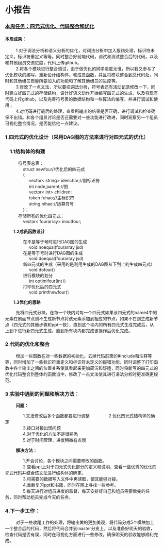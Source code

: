 # 小报告

### <u>本周任务：四元式优化、代码整合和优化</u>

#### 本周成果：

&nbsp;&nbsp;&nbsp;&nbsp;&nbsp;&nbsp;&nbsp;&nbsp;&nbsp;1.对于词法分析和语义分析的优化，对词法分析中加入报错处理，标识符未定义，标识符重定义等等，同时整合好前端代码，调试和测试整合后的代码，以及和其他组员交流进度，代码上传github。  
&nbsp;&nbsp;&nbsp;&nbsp;&nbsp;&nbsp;&nbsp;&nbsp;&nbsp;2.将各个模块进行整合调试，由于做优化的同学进度太慢，所以我又参与了优化模块的编写，重新设计结构体，和成员函数，并且将模块整合到总代码处，同时和其他组员商量所要加入的功能和了解其他组员的进度等。  
&nbsp;&nbsp;&nbsp;&nbsp;&nbsp;&nbsp;&nbsp;&nbsp;&nbsp;3.修改了一点文法，所以要把词法分析，符号表还有活动记录修改一下，同时建立好四元式的存储结构，设计好语义动作开始编写四元式的生成，以及将现有代码上传github，以及完善符号表的数据结构和一些算法的编写，并进行调试和使用  。  
&nbsp;&nbsp;&nbsp;&nbsp;&nbsp;&nbsp;&nbsp;&nbsp;&nbsp;4.对代码进行最后的处理，查看所输出的结果是否正确，进行调试和检查确保不出错。和各个组员讨论是否还需要对一些功能进行改进，同时观察另一个组员可视化整合情况，是否能给他一点建议。

### 1.四元式的优化设计（采用DAG图的方法来进行对四元式的优化）

### &nbsp;&nbsp;&nbsp;&nbsp;**1.1结构体的构建**

&nbsp;&nbsp;&nbsp;&nbsp;&nbsp;&nbsp;&nbsp;&nbsp;&nbsp;&nbsp;&nbsp;符号表总表：  
&nbsp;&nbsp;&nbsp;&nbsp;&nbsp;&nbsp;&nbsp;&nbsp;&nbsp;&nbsp;&nbsp;&nbsp;&nbsp;&nbsp;&nbsp;struct newfour//优化后的四元式  
&nbsp;&nbsp;&nbsp;&nbsp;&nbsp;&nbsp;&nbsp;&nbsp;&nbsp;&nbsp;&nbsp;&nbsp;&nbsp;&nbsp;&nbsp;{  
&nbsp;&nbsp;&nbsp;&nbsp;&nbsp;&nbsp;&nbsp;&nbsp;&nbsp;&nbsp;&nbsp;&nbsp;&nbsp;&nbsp;&nbsp;&nbsp;&nbsp;&nbsp;&nbsp;&nbsp;vector< string> idenchar;//副标识符  
&nbsp;&nbsp;&nbsp;&nbsp;&nbsp;&nbsp;&nbsp;&nbsp;&nbsp;&nbsp;&nbsp;&nbsp;&nbsp;&nbsp;&nbsp;&nbsp;&nbsp;&nbsp;&nbsp;&nbsp;int node,parent;//图  
&nbsp;&nbsp;&nbsp;&nbsp;&nbsp;&nbsp;&nbsp;&nbsp;&nbsp;&nbsp;&nbsp;&nbsp;&nbsp;&nbsp;&nbsp;&nbsp;&nbsp;&nbsp;&nbsp;&nbsp;vector< int> children;  
&nbsp;&nbsp;&nbsp;&nbsp;&nbsp;&nbsp;&nbsp;&nbsp;&nbsp;&nbsp;&nbsp;&nbsp;&nbsp;&nbsp;&nbsp;&nbsp;&nbsp;&nbsp;&nbsp;&nbsp;token fuhao;//主标识符  
&nbsp;&nbsp;&nbsp;&nbsp;&nbsp;&nbsp;&nbsp;&nbsp;&nbsp;&nbsp;&nbsp;&nbsp;&nbsp;&nbsp;&nbsp;&nbsp;&nbsp;&nbsp;&nbsp;&nbsp;string nihao;//运算符号  
&nbsp;&nbsp;&nbsp;&nbsp;&nbsp;&nbsp;&nbsp;&nbsp;&nbsp;&nbsp;&nbsp;&nbsp;&nbsp;&nbsp;&nbsp;}；  
&nbsp;&nbsp;&nbsp;&nbsp;&nbsp;&nbsp;&nbsp;&nbsp;&nbsp;&nbsp;&nbsp;存储所有的优化四元式：  
&nbsp;&nbsp;&nbsp;&nbsp;&nbsp;&nbsp;&nbsp;&nbsp;&nbsp;&nbsp;&nbsp;&nbsp;&nbsp;&nbsp;&nbsp;vector< fourarray> inoutfour;  

&nbsp;&nbsp;&nbsp;&nbsp;&nbsp;&nbsp;&nbsp;**1.2成员函数设计**

&nbsp;&nbsp;&nbsp;&nbsp;&nbsp;&nbsp;&nbsp;&nbsp;&nbsp;&nbsp;&nbsp;&nbsp;&nbsp;&nbsp;&nbsp;在不是等于号时进行DAG图的生成  
&nbsp;&nbsp;&nbsp;&nbsp;&nbsp;&nbsp;&nbsp;&nbsp;&nbsp;&nbsp;&nbsp;&nbsp;&nbsp;&nbsp;&nbsp;&nbsp;&nbsp;&nbsp;&nbsp;&nbsp;void noequal(fourarray jsd)  
&nbsp;&nbsp;&nbsp;&nbsp;&nbsp;&nbsp;&nbsp;&nbsp;&nbsp;&nbsp;&nbsp;&nbsp;&nbsp;&nbsp;&nbsp;在是等于号时进行DAG图的生成  
&nbsp;&nbsp;&nbsp;&nbsp;&nbsp;&nbsp;&nbsp;&nbsp;&nbsp;&nbsp;&nbsp;&nbsp;&nbsp;&nbsp;&nbsp;&nbsp;&nbsp;&nbsp;&nbsp;&nbsp;void doequal(fourarray jsd)  
&nbsp;&nbsp;&nbsp;&nbsp;&nbsp;&nbsp;&nbsp;&nbsp;&nbsp;&nbsp;&nbsp;&nbsp;&nbsp;&nbsp;&nbsp;新四元式的生成（采用的是利用生成的DAG图从下到上的生成四元式）  
&nbsp;&nbsp;&nbsp;&nbsp;&nbsp;&nbsp;&nbsp;&nbsp;&nbsp;&nbsp;&nbsp;&nbsp;&nbsp;&nbsp;&nbsp;&nbsp;&nbsp;&nbsp;&nbsp;&nbsp;void dofour()  
&nbsp;&nbsp;&nbsp;&nbsp;&nbsp;&nbsp;&nbsp;&nbsp;&nbsp;&nbsp;&nbsp;&nbsp;&nbsp;&nbsp;&nbsp;进行模块的划分  
&nbsp;&nbsp;&nbsp;&nbsp;&nbsp;&nbsp;&nbsp;&nbsp;&nbsp;&nbsp;&nbsp;&nbsp;&nbsp;&nbsp;&nbsp;&nbsp;&nbsp;&nbsp;&nbsp;&nbsp;int optimifour(int i)  
&nbsp;&nbsp;&nbsp;&nbsp;&nbsp;&nbsp;&nbsp;&nbsp;&nbsp;&nbsp;&nbsp;&nbsp;&nbsp;&nbsp;&nbsp;打印优化后的四元式  
&nbsp;&nbsp;&nbsp;&nbsp;&nbsp;&nbsp;&nbsp;&nbsp;&nbsp;&nbsp;&nbsp;&nbsp;&nbsp;&nbsp;&nbsp;&nbsp;&nbsp;&nbsp;&nbsp;&nbsp;void printfnewfour()  

&nbsp;&nbsp;&nbsp;&nbsp;&nbsp;&nbsp;&nbsp;**1.3优化的思路**

&nbsp;&nbsp;&nbsp;&nbsp;&nbsp;&nbsp;&nbsp;&nbsp;&nbsp;先将四元式分块，在每一个块内对每一个四元式如果该四元式的name4中的元素在前面节点则不生成新节点将该元素添加到相应的节点，如果不在则生成新节点（四元式的其他步骤和ppt一致），直到这个块内的所有四元式生成完成后，从上到下进行新四元式生成，直到所有块内都完成该操作后优化完成。

### 2.代码的优化和整合

&nbsp;&nbsp;&nbsp;&nbsp;&nbsp;&nbsp;&nbsp;&nbsp;&nbsp;增加一些函数在对一些数据的初始化，去掉代码前面的#include和注释等等，同时增加了一些标识符重定义和标识符未定义的报错功能，同时调整了打印函数中各个输出之间的位置关系使其看起来更加简洁和舒适，同时将新写的四元式的优化代码整合到整体的函数当中，修改了一点文法使其进行语法分析时更准确更规范。

### 3.实验中遇到的问题和解决方法：

&nbsp;&nbsp;&nbsp;&nbsp;&nbsp;&nbsp;&nbsp;&nbsp;&nbsp;**问题：**

&nbsp;&nbsp;&nbsp;&nbsp;&nbsp;&nbsp;&nbsp;&nbsp;&nbsp;&nbsp;&nbsp;&nbsp;&nbsp;&nbsp;&nbsp;1.文法修改后多个函数都要进行调整
&nbsp;&nbsp;&nbsp;&nbsp;&nbsp;&nbsp;&nbsp;&nbsp;&nbsp;&nbsp;&nbsp;&nbsp;&nbsp;&nbsp;&nbsp;2.优化四元式结构体的确定  
&nbsp;&nbsp;&nbsp;&nbsp;&nbsp;&nbsp;&nbsp;&nbsp;&nbsp;&nbsp;&nbsp;&nbsp;&nbsp;&nbsp;&nbsp;3.接口对接出现问题  
&nbsp;&nbsp;&nbsp;&nbsp;&nbsp;&nbsp;&nbsp;&nbsp;&nbsp;&nbsp;&nbsp;&nbsp;&nbsp;&nbsp;&nbsp;4.对于优化的方法不是很熟悉  
&nbsp;&nbsp;&nbsp;&nbsp;&nbsp;&nbsp;&nbsp;&nbsp;&nbsp;&nbsp;&nbsp;&nbsp;&nbsp;&nbsp;&nbsp;5.对于时间管理，进度稍微有点慢  

&nbsp;&nbsp;&nbsp;&nbsp;&nbsp;&nbsp;&nbsp;&nbsp;&nbsp;**解决方法：**

&nbsp;&nbsp;&nbsp;&nbsp;&nbsp;&nbsp;&nbsp;&nbsp;&nbsp;&nbsp;&nbsp;&nbsp;&nbsp;&nbsp;&nbsp;1.开会讨论，各个模块之间需要修改的函数。  
&nbsp;&nbsp;&nbsp;&nbsp;&nbsp;&nbsp;&nbsp;&nbsp;&nbsp;&nbsp;&nbsp;&nbsp;&nbsp;&nbsp;&nbsp;2.查看ppt上对于四元式优化部分的定义和说明，查看一些优秀的优化四元式代码并结合该文法进行结构体的确定。  
&nbsp;&nbsp;&nbsp;&nbsp;&nbsp;&nbsp;&nbsp;&nbsp;&nbsp;&nbsp;&nbsp;&nbsp;&nbsp;&nbsp;&nbsp;3.将需要的数据写入文件中再读取，使其能够对接。  
&nbsp;&nbsp;&nbsp;&nbsp;&nbsp;&nbsp;&nbsp;&nbsp;&nbsp;&nbsp;&nbsp;&nbsp;&nbsp;&nbsp;&nbsp;4.重新复习ppt和书籍，同时在网上寻找一些参考。  
&nbsp;&nbsp;&nbsp;&nbsp;&nbsp;&nbsp;&nbsp;&nbsp;&nbsp;&nbsp;&nbsp;&nbsp;&nbsp;&nbsp;&nbsp;5.每天进行对组员进度的监督，每天安排好自己和组员需要做完的任务，同时帮助组员完成今天的任务。  

### 4.下一步工作：

&nbsp;&nbsp;&nbsp;&nbsp;&nbsp;&nbsp;&nbsp;&nbsp;&nbsp;对于一些收尾工作的处理，将输出做的更加美观，将代码分成5个模块加上一个整合后的代码，然后将代码合并到master分支上，以及准备好明天的验收，检查代码是否有误，同时在可视化方面进行一些修改，确保明天的验收能够顺利完成。








